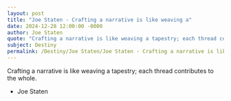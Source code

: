 ```yaml
---
layout: post
title: "Joe Staten - Crafting a narrative is like weaving a"
date: 2024-12-28 12:00:00 -0000
author: Joe Staten
quote: "Crafting a narrative is like weaving a tapestry; each thread contributes to the whole."
subject: Destiny
permalink: /Destiny/Joe Staten/Joe Staten - Crafting a narrative is like weaving a
---
```


Crafting a narrative is like weaving a tapestry; each thread contributes to the whole.

- Joe Staten
